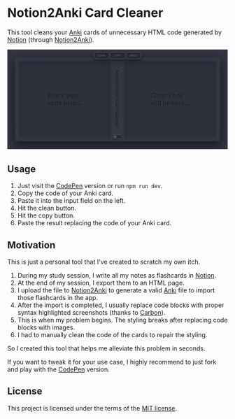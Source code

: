 # Notion2Anki Card Cleaner

This tool cleans your [Anki] cards of unnecessary HTML code generated by [Notion] (through [Notion2Anki]).

[![Screenshot](screenshot.png)](https://codepen.io/jorgecancinof/full/NWdBOMg)

## Usage

1. Just visit the [CodePen] version or run `npm run dev`.
2. Copy the code of your Anki card.
3. Paste it into the input field on the left.
4. Hit the clean button.
5. Hit the copy button.
6. Paste the result replacing the code of your Anki card.

## Motivation

This is just a personal tool that I've created to scratch my own itch.

1. During my study session, I write all my notes as flashcards in [Notion].
2. At the end of my session, I export them to an HTML page.
3. I upload the file to [Notion2Anki] to generate a valid [Anki] file to import those flashcards in the app.
4. After the import is completed, I usually replace code blocks with proper syntax highlighted screenshots (thanks to [Carbon]).
5. This is when my problem begins. The styling breaks after replacing code blocks with images.
6. I had to manually clean the code of the cards to repair the styling.

So I created this tool that helps me alleviate this problem in seconds.

If you want to tweak it for your use case, I highly recommend to just fork and play with the [CodePen] version.

## License

This project is licensed under the terms of the [MIT license].

[CodePen]: https://codepen.io/jorgecancinof/full/NWdBOMg
[Anki]: https://apps.ankiweb.net/
[Notion]: https://www.notion.so/
[Notion2Anki]: https://2anki.net/
[Carbon]: https://carbon.now.sh/
[MIT license]: LICENSE
